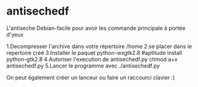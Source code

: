 antisechedf
===========

L'antiseche Debian-facile pour avoir les commande principale à portée d'yeux

1.Decompresser l'archive dans votre répertoire /home
2.se placer dans le repertoire créé
3.Installer le paquet python-wxgtk2.8 #aptitude install python-gtk2.8
4.Autoriser l'execution de antisechedf.py chmod a+x antisechedf.py
5.Lancer le programme avec ./antisechedf.py
  
 On peut également créer un lanceur ou faire un raccourci clavier :)